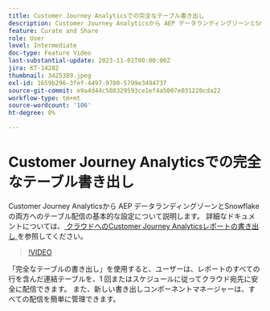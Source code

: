 ```yaml
---
title: Customer Journey Analyticsでの完全なテーブル書き出し
description: Customer Journey Analyticsから AEP データランディングゾーンとSnowflakeの両方へのテーブル配信の基本的な設定について説明します。
feature: Curate and Share
role: User
level: Intermediate
doc-type: Feature Video
last-substantial-update: 2023-11-01T00:00:00Z
jira: KT-14282
thumbnail: 3425389.jpeg
exl-id: 1659b296-3fef-4497-9700-5799e3494737
source-git-commit: e9a4d44c508329593ce1ef4a5007e031220cda22
workflow-type: tm+mt
source-wordcount: '106'
ht-degree: 0%

---
```


# Customer Journey Analyticsでの完全なテーブル書き出し

Customer Journey Analyticsから AEP データランディングゾーンとSnowflakeの両方へのテーブル配信の基本的な設定について説明します。 詳細なドキュメントについては、[ クラウドへのCustomer Journey Analyticsレポートの書き出し ](https://experienceleague.adobe.com/docs/analytics-platform/using/cja-workspace/export/export-cloud.html?lang=ja) を参照してください。

>[!VIDEO](https://video.tv.adobe.com/v/3425389/?learn=on)

「完全なテーブルの書き出し」を使用すると、ユーザーは、レポートのすべての行を含んだ連結テーブルを、1 回またはスケジュールに従ってクラウド宛先に安全に配信できます。  また、新しい書き出しコンポーネントマネージャーは、すべての配信を簡単に管理できます。
